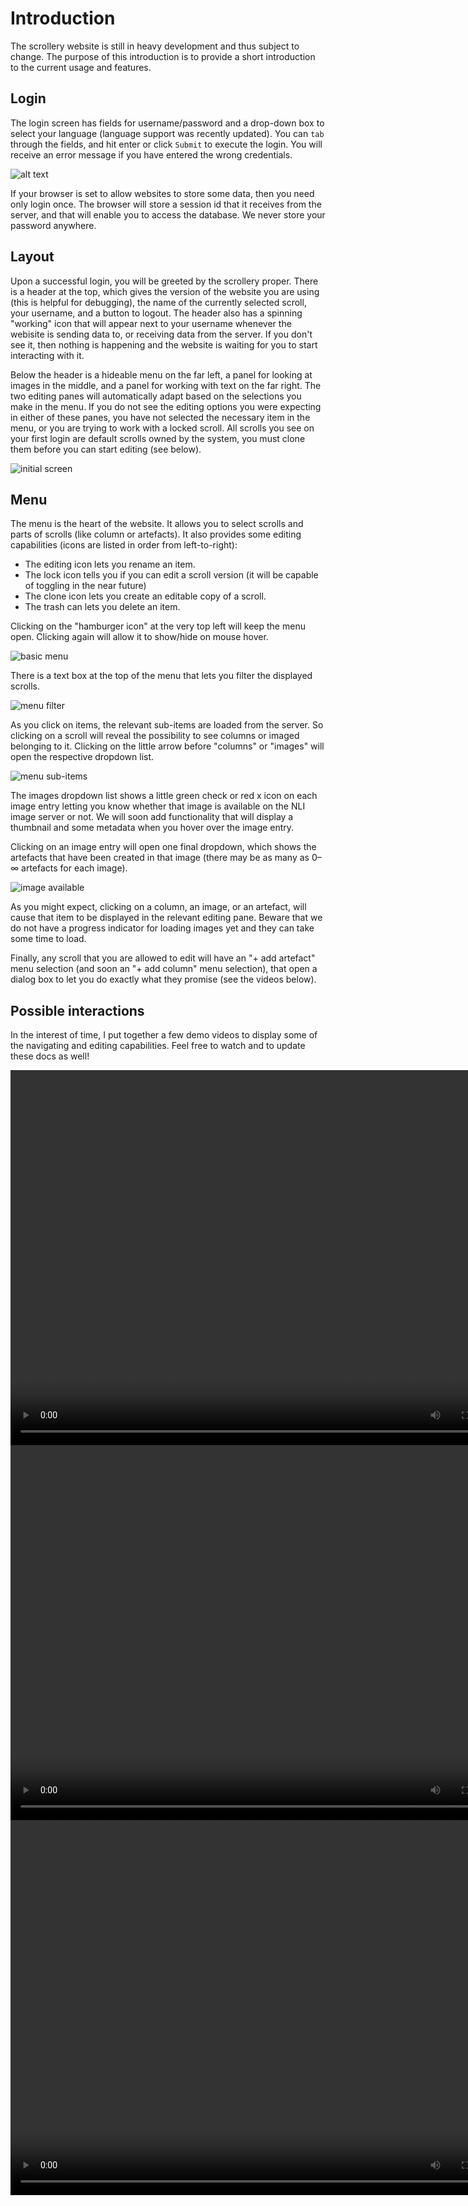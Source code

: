 

# Introduction

The scrollery website is still in heavy development and thus subject to change.  The purpose of this introduction is to provide a short introduction to the current usage and features.

## Login

The login screen has fields for username/password and a drop-down box to select your language (language support was recently updated).  You can `tab` through the fields, and hit enter or click `Submit` to execute the login.  You will receive an error message if you have entered the wrong credentials.  

![alt text](media/Login-screen.png "Login screen")

If your browser is set to allow websites to store some data, then you need only login once.  The browser will store a session id that it receives from the server, and that will enable you to access the database.  We never store your password anywhere.

## Layout

Upon a successful login, you will be greeted by the scrollery proper.  There is a header at the top, which gives the version of the website you are using (this is helpful for debugging), the name of the currently selected scroll, your username, and a button to logout.  The header also has a spinning "working" icon that will appear next to your username whenever the webisite is sending data to, or receiving data from the server.  If you don't see it, then nothing is happening and the website is waiting for you to start interacting with it.

Below the header is a hideable menu on the far left, a panel for looking at images in the middle, and a panel for working with text on the far right.  The two editing panes will automatically adapt based on the selections you make in the menu.  If you do not see the editing options you were expecting in either of these panes, you have not selected the necessary item in the menu, or you are trying to work with a locked scroll.  All scrolls you see on your first login are default scrolls owned by the system, you must clone them before you can start editing (see below).

![initial screen](media/Initial-screen.png "Initial screen")

## Menu

The menu is the heart of the website.  It allows you to select scrolls and parts of scrolls (like column or artefacts).  It also provides some editing capabilities (icons are listed in order from left-to-right):

* The editing icon lets you rename an item.
* The lock icon tells you if you can edit a scroll version (it will be capable of toggling in the near future)
* The clone icon lets you create an editable copy of a scroll.
* The trash can lets you delete an item.
  
Clicking on the "hamburger icon" at the very top left will keep the menu open.  Clicking again will allow it to show/hide on mouse hover.

![basic menu](media/Basic-menu.png "Basic menu")

There is a text box at the top of the menu that lets you filter the displayed scrolls.

![menu filter](media/Menu-filter.png "Menu filter")

As you click on items, the relevant sub-items are loaded from the server.  So clicking on a scroll will reveal the possibility to see columns or imaged belonging to it.  Clicking on the little arrow before "columns" or "images" will open the respective dropdown list.

![menu sub-items](media/Menu-subitems.png "Menu sub-items")

The images dropdown list shows a little green check or red x icon on each image entry letting you know whether that image is available on the NLI image server or not.  We will soon add functionality that will display a thumbnail and some metadata when you hover over the image entry.

Clicking on an image entry will open one final dropdown, which shows the artefacts that have been created in that image (there may be as many as 0–∞ artefacts for each image).

![image available](media/Image-available.png "Image available")

As you might expect, clicking on a column, an image, or an artefact, will cause that item to be displayed in the relevant editing pane.  Beware that we do not have a progress indicator for loading images yet and they can take some time to load.

Finally, any scroll that you are allowed to edit will have an "+ add artefact" menu selection (and soon an "+ add column" menu selection), that open a dialog box to let you do exactly what they promise (see the videos below).

## Possible interactions

In the interest of time, I put together a few demo videos to display some of the navigating and editing capabilities.  Feel free to watch and to update these docs as well!

<video width="800" height="600" controls>
  <source src="media/Scrollery-Editing-2.mp4" type="video/mp4">
Cannot play video in browser, <a href="media/Scrollery-Editing-2.mp4">click here to download</a>.
</video>

<video width="800" height="600" controls>
  <source src="media/Scrollery-Editing-3.mp4" type="video/mp4">
Cannot play video in browser, <a href="media/Scrollery-Editing-3.mp4">click here to download</a>.
</video>

<video width="800" height="600" controls>
  <source src="media/Scrollery-Editing.mp4" type="video/mp4">
Cannot play video in browser, <a href="media/Scrollery-Editing.mp4">click here to download</a>.
</video>